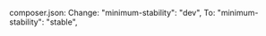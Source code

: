 composer.json:
    Change:
    "minimum-stability": "dev",
    To:
    "minimum-stability": "stable",
